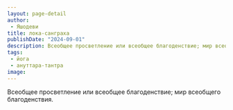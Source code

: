 ```yaml
---
layout: page-detail
author:
 - Яшодеви
title: лока-санграха
publishDate: "2024-09-01"
description: Всеобщее просветление или всеобщее благоденствие; мир всеобщего благоденствия.
tags:
 - йога
 - ануттара-тантра
image: 
---
```


Всеобщее просветление или всеобщее благоденствие; мир всеобщего благоденствия.

